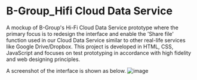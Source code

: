 # B-Group_Hifi Cloud Data Service

A mockup of B-Group's Hi-Fi Cloud Data Service prototype where the primary focus is to redesign the interface and enable the 'Share file' function used in our Cloud Data Service similar to other real-life services like Google Drive/Dropbox. This project is developed in HTML, CSS, JavaScript and focuses on test prototyping in accordance with high fidelity and web designing principles. 

A screenshot of the interface is shown as below. 
![image](https://user-images.githubusercontent.com/42922621/155918696-8b8e5549-1781-4cdf-b398-cff174af8567.png)
